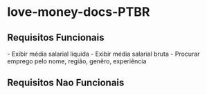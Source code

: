 # love-money-docs-PTBR

<h2>Requisitos Funcionais</h2>
- Exibir média salarial líquida
- Exibir média salarial bruta
- Procurar emprego pelo nome, região, genêro, experiência

<h2>Requisitos Nao Funcionais</h2>
